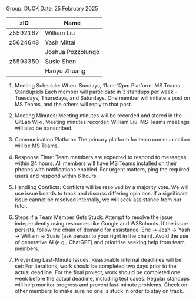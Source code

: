 Group: DUCK
Date: 25 February 2025

| zID      | Name    |
| -------- | ------- |
| z5592167 | William Liu |
| z5624648 | Yash Mittal |
|          | Joshua Pozzolungo |
| z5593350 | Susie Shen |
|          | Haoyu Zhuang |


1. Meeting Schedule:
When: Sundays, 11am-12pm
Platform: MS Teams
Standups:ls
Each member will participate in 3 standups per week -  Tuesdays, Thursdays, and Saturdays.
One member will initiate a post on MS Teams, and the others will reply to that post.

2. Meeting Minutes:
Meeting minutes will be recorded and stored in the GitLab Wiki.
Meeting minutes recorder: William Liu.
MS Teams meetings will also be transcribed.

3. Communication Platform:
The primary platform for team communication will be MS Teams.

4. Response Time:
Team members are expected to respond to messages within 24 hours.
All members will have MS Teams installed on their phones with notifications enabled.
For urgent matters, ping the required users and respond within 6 hours.

5. Handling Conflicts:
Conflicts will be resolved by a majority vote.
We will use issue boards to track and discuss differing opinions.
If a significant issue cannot be resolved internally, we will seek assistance from our tutor.

6. Steps if a Team Member Gets Stuck:
Attempt to resolve the issue independently using resources like Google and W3Schools.
If the issue persists, follow the chain of demand for assistance: Eric → Josh → Yash → William → Susie (ask person to your right in the chain).
Avoid the use of generative AI (e.g., ChatGPT) and prioritise seeking help from team members.

7. Preventing Last-Minute Issues:
Reasonable internal deadlines will be set:
For iterations, work should be completed two days prior to the actual deadline.
For the final project, work should be completed one week before the actual deadline, including test cases.
Regular standups will help monitor progress and prevent last-minute problems.
Check on other members to make sure no one is stuck in order to stay on track.


